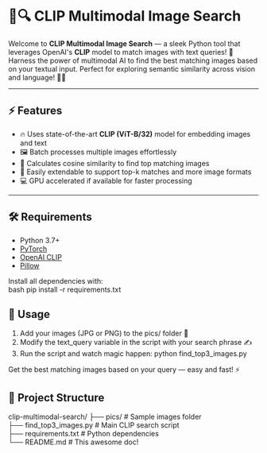 # 🎨🔍 CLIP Multimodal Image Search

Welcome to **CLIP Multimodal Image Search** — a sleek Python tool that leverages OpenAI's **CLIP** model to match images with text queries! 🚀  
Harness the power of multimodal AI to find the best matching images based on your textual input. Perfect for exploring semantic similarity across vision and language! 🧠✨

---

## ⚡ Features

- 🔥 Uses state-of-the-art **CLIP (ViT-B/32)** model for embedding images and text  
- 🖼️ Batch processes multiple images effortlessly  
- 📏 Calculates cosine similarity to find top matching images  
- 🎯 Easily extendable to support top-k matches and more image formats  
- 💻 GPU accelerated if available for faster processing

---

## 🛠️ Requirements

- Python 3.7+  
- [PyTorch](https://pytorch.org/)  
- [OpenAI CLIP](https://github.com/openai/CLIP)  
- [Pillow](https://python-pillow.org/)  

Install all dependencies with:  
bash
pip install -r requirements.txt

## 🚀 Usage

1. Add your images (JPG or PNG) to the pics/ folder 📂
2. Modify the text_query variable in the script with your search phrase ✍️
3. Run the script and watch magic happen:
python find_top3_images.py

Get the best matching images based on your query — easy and fast! ⚡

## 📁 Project Structure

clip-multimodal-search/
├── pics/                  # Sample images folder  
├── find_top3_images.py    # Main CLIP search script  
├── requirements.txt       # Python dependencies  
└── README.md              # This awesome doc!  



